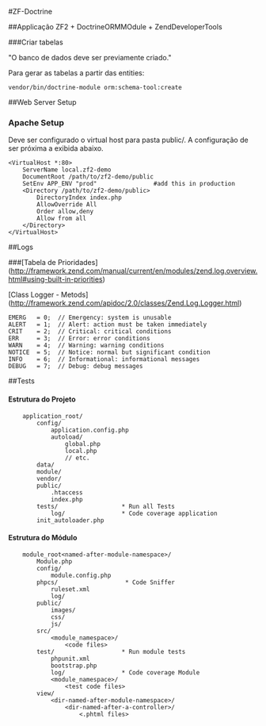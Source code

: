 #ZF-Doctrine

##Applicação ZF2 + DoctrineORMMOdule + ZendDeveloperTools 

###Criar tabelas

"O banco de dados deve ser previamente criado."

Para gerar as tabelas a partir das entities:

`vendor/bin/doctrine-module orm:schema-tool:create`


##Web Server Setup

### Apache Setup

Deve ser configurado o virtual host para pasta public/.
A configuração de ser próxima a exibida abaixo.

    <VirtualHost *:80>
        ServerName local.zf2-demo
        DocumentRoot /path/to/zf2-demo/public
        SetEnv APP_ENV "prod"                #add this in production
        <Directory /path/to/zf2-demo/public>
            DirectoryIndex index.php
            AllowOverride All
            Order allow,deny
            Allow from all
        </Directory>
    </VirtualHost>

##Logs

###[Tabela de Prioridades] (http://framework.zend.com/manual/current/en/modules/zend.log.overview.html#using-built-in-priorities)

[Class Logger - Metods] (http://framework.zend.com/apidoc/2.0/classes/Zend.Log.Logger.html)

    EMERG   = 0;  // Emergency: system is unusable
    ALERT   = 1;  // Alert: action must be taken immediately
    CRIT    = 2;  // Critical: critical conditions
    ERR     = 3;  // Error: error conditions
    WARN    = 4;  // Warning: warning conditions
    NOTICE  = 5;  // Notice: normal but significant condition
    INFO    = 6;  // Informational: informational messages
    DEBUG   = 7;  // Debug: debug messages
    
##Tests

#### Estrutura do Projeto
        application_root/
            config/
                application.config.php
                autoload/
                    global.php
                    local.php
                    // etc.
            data/
            module/
            vendor/
            public/
                .htaccess
                index.php
            tests/                  * Run all Tests
                log/                * Code coverage application
            init_autoloader.php

#### Estrutura do Módulo

        module_root<named-after-module-namespace>/
            Module.php
            config/
                module.config.php
            phpcs/                   * Code Sniffer
                ruleset.xml
                log/
            public/
                images/
                css/
                js/
            src/
                <module_namespace>/
                    <code files>
            test/                   * Run module tests
                phpunit.xml
                bootstrap.php
                log/                * Code coverage Module
                <module_namespace>/
                    <test code files>
            view/
                <dir-named-after-module-namespace>/
                    <dir-named-after-a-controller>/
                        <.phtml files>

   